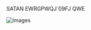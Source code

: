 SATAN
EWRGPWQJ´09FJ  QWE


![images](https://github.com/user-attachments/assets/8c8c9c19-a9ef-4813-87fb-710e3adbaafe)
